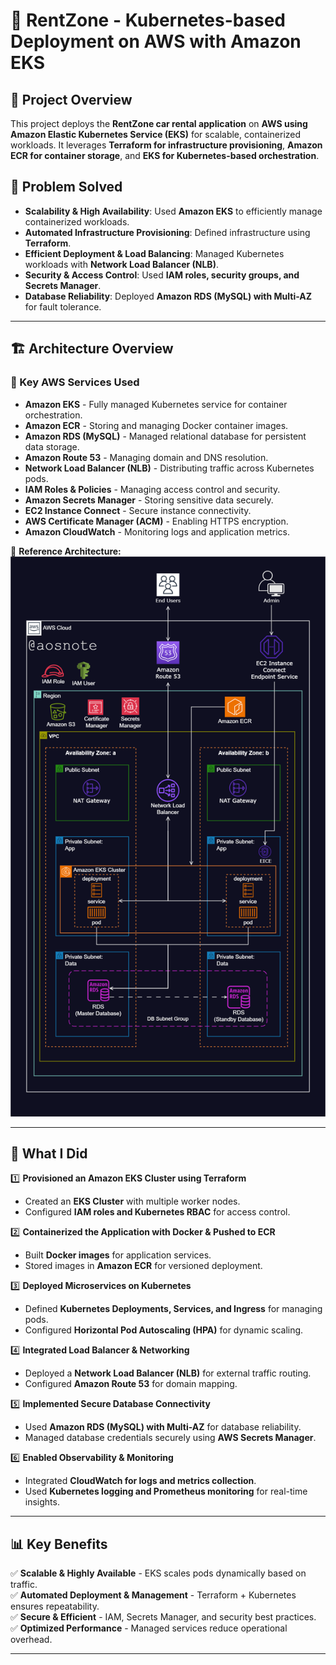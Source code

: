 # 🚗 RentZone - Kubernetes-based Deployment on AWS with Amazon EKS

## 📌 Project Overview

This project deploys the **RentZone car rental application** on **AWS using Amazon Elastic Kubernetes Service (EKS)** for scalable, containerized workloads. It leverages **Terraform for infrastructure provisioning**, **Amazon ECR for container storage**, and **EKS for Kubernetes-based orchestration**. 

## 🎯 Problem Solved

- **Scalability & High Availability**: Used **Amazon EKS** to efficiently manage containerized workloads.
- **Automated Infrastructure Provisioning**: Defined infrastructure using **Terraform**.
- **Efficient Deployment & Load Balancing**: Managed Kubernetes workloads with **Network Load Balancer (NLB)**.
- **Security & Access Control**: Used **IAM roles, security groups, and Secrets Manager**.
- **Database Reliability**: Deployed **Amazon RDS (MySQL) with Multi-AZ** for fault tolerance.

---

## 🏗️ Architecture Overview

### 🔹 Key AWS Services Used
- **Amazon EKS** - Fully managed Kubernetes service for container orchestration.
- **Amazon ECR** - Storing and managing Docker container images.
- **Amazon RDS (MySQL)** - Managed relational database for persistent data storage.
- **Amazon Route 53** - Managing domain and DNS resolution.
- **Network Load Balancer (NLB)** - Distributing traffic across Kubernetes pods.
- **IAM Roles & Policies** - Managing access control and security.
- **Amazon Secrets Manager** - Storing sensitive data securely.
- **EC2 Instance Connect** - Secure instance connectivity.
- **AWS Certificate Manager (ACM)** - Enabling HTTPS encryption.
- **Amazon CloudWatch** - Monitoring logs and application metrics.

📌 **Reference Architecture:**  
![Architecture](eks.png)

---

## 🚀 What I Did

1️⃣ **Provisioned an Amazon EKS Cluster using Terraform**  
- Created an **EKS Cluster** with multiple worker nodes.  
- Configured **IAM roles and Kubernetes RBAC** for access control.  

2️⃣ **Containerized the Application with Docker & Pushed to ECR**  
- Built **Docker images** for application services.  
- Stored images in **Amazon ECR** for versioned deployment.  

3️⃣ **Deployed Microservices on Kubernetes**  
- Defined **Kubernetes Deployments, Services, and Ingress** for managing pods.  
- Configured **Horizontal Pod Autoscaling (HPA)** for dynamic scaling.  

4️⃣ **Integrated Load Balancer & Networking**  
- Deployed a **Network Load Balancer (NLB)** for external traffic routing.  
- Configured **Amazon Route 53** for domain mapping.  

5️⃣ **Implemented Secure Database Connectivity**  
- Used **Amazon RDS (MySQL) with Multi-AZ** for database reliability.  
- Managed database credentials securely using **AWS Secrets Manager**.  

6️⃣ **Enabled Observability & Monitoring**  
- Integrated **CloudWatch for logs and metrics collection**.  
- Used **Kubernetes logging and Prometheus monitoring** for real-time insights.  

---

## 📊 Key Benefits

✅ **Scalable & Highly Available** - EKS scales pods dynamically based on traffic.  
✅ **Automated Deployment & Management** - Terraform + Kubernetes ensures repeatability.  
✅ **Secure & Efficient** - IAM, Secrets Manager, and security best practices.  
✅ **Optimized Performance** - Managed services reduce operational overhead.   

---
